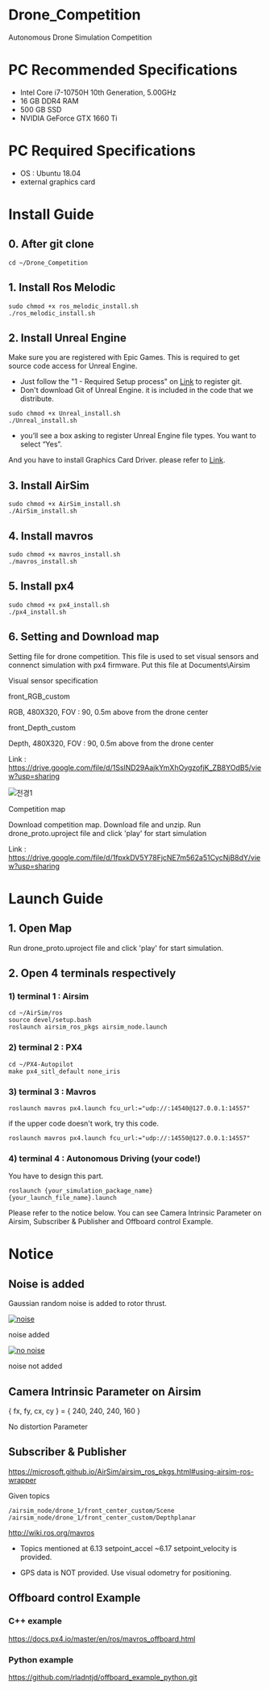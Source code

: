 # Drone_Competition
Autonomous Drone Simulation Competition

# PC Recommended Specifications
- Intel Core i7-10750H 10th Generation, 5.00GHz
- 16 GB DDR4 RAM
- 500 GB SSD
- NVIDIA GeForce GTX 1660 Ti

# PC Required Specifications
- OS : Ubuntu 18.04
- external graphics card

# Install Guide
## 0. After git clone
```
cd ~/Drone_Competition
``` 

## 1. Install Ros Melodic  

```
sudo chmod +x ros_melodic_install.sh
./ros_melodic_install.sh
```  

## 2. Install Unreal Engine  

Make sure you are registered with Epic Games. This is required to get source code access for Unreal Engine.  

* Just follow the "1 - Required Setup process" on [Link](https://docs.unrealengine.com/4.26/en-US/SharingAndReleasing/Linux/BeginnerLinuxDeveloper/SettingUpAnUnrealWorkflow/) to register git.  
* Don't download Git of Unreal Engine. it is included in the code that we distribute.  

```
sudo chmod +x Unreal_install.sh
./Unreal_install.sh
```  

* you’ll see a box asking to register Unreal Engine file types. You want to select “Yes”.  

And you have to install Graphics Card Driver. please refer to [Link](https://docs.unrealengine.com/4.26/en-US/Basics/InstallingUnrealEngine/RecommendedSpecifications/).  

## 3. Install AirSim  

```
sudo chmod +x AirSim_install.sh
./AirSim_install.sh
```

## 4. Install mavros  
 
```
sudo chmod +x mavros_install.sh
./mavros_install.sh
``` 

## 5. Install px4   

```
sudo chmod +x px4_install.sh
./px4_install.sh
```

## 6. Setting and Download map  

Setting file for drone competition. This file is used to set visual sensors and connenct simulation with px4 firmware.
Put this file at Documents\Airsim

Visual sensor specification


front_RGB_custom

RGB, 480X320, FOV : 90, 0.5m above from the drone center

front_Depth_custom

Depth, 480X320, FOV : 90, 0.5m above from the drone center


Link : https://drive.google.com/file/d/1SslND29AajkYmXhOygzofjK_ZB8YOdB5/view?usp=sharing



![전경1](https://user-images.githubusercontent.com/71123229/125734120-de1456b6-a83a-49dd-96fc-4fa7491cae9b.jpg)

Competition map

Download competition map. Download file and unzip. Run drone_proto.uproject file and click 'play' for start simulation

Link : https://drive.google.com/file/d/1fpxkDV5Y78FjcNE7m562a51CycNjB8dY/view?usp=sharing

  
# Launch Guide  

## 1. Open Map  
Run drone_proto.uproject file and click 'play' for start simulation.  


## 2. Open 4 terminals respectively
### 1) terminal 1 : Airsim  

```
cd ~/AirSim/ros
source devel/setup.bash
roslaunch airsim_ros_pkgs airsim_node.launch
```

### 2) terminal 2 : PX4
```
cd ~/PX4-Autopilot
make px4_sitl_default none_iris
```
### 3) terminal 3 : Mavros
```
roslaunch mavros px4.launch fcu_url:="udp://:14540@127.0.0.1:14557"
```  
if the upper code doesn't work, try this code.  

```
roslaunch mavros px4.launch fcu_url:="udp://:14550@127.0.0.1:14557"
```  

### 4) terminal 4 : Autonomous Driving (your code!)  
You have to design this part. 
```
roslaunch {your_simulation_package_name} {your_launch_file_name}.launch
```  
Please refer to the notice below. You can see Camera Intrinsic Parameter on Airsim, Subscriber & Publisher and Offboard control Example.

# Notice

## Noise is added

Gaussian random noise is added to rotor thrust.

[![noise](https://user-images.githubusercontent.com/71123229/125740779-4d6557b8-fab1-455e-8b05-4855421ed6f0.png)](https://youtu.be/ys-Tc5dBA5w)

noise added

[![no noise](https://user-images.githubusercontent.com/71123229/125741035-d5ee562e-b835-4e04-a8bb-9195faa8f45d.png)](https://youtu.be/BqFNKbOr144)

noise not added

## Camera Intrinsic Parameter on Airsim

{ fx, fy, cx, cy } = { 240, 240, 240, 160 }

No distortion Parameter


## Subscriber & Publisher

https://microsoft.github.io/AirSim/airsim_ros_pkgs.html#using-airsim-ros-wrapper

Given topics
```
/airsim_node/drone_1/front_center_custom/Scene
/airsim_node/drone_1/front_center_custom/Depthplanar
```

http://wiki.ros.org/mavros

- Topics mentioned at 6.13 setpoint_accel ~6.17 setpoint_velocity is provided.

- GPS data is NOT provided. Use visual odometry for positioning. 


## Offboard control Example
### C++ example
https://docs.px4.io/master/en/ros/mavros_offboard.html
### Python example
https://github.com/rladntjd/offboard_example_python.git



